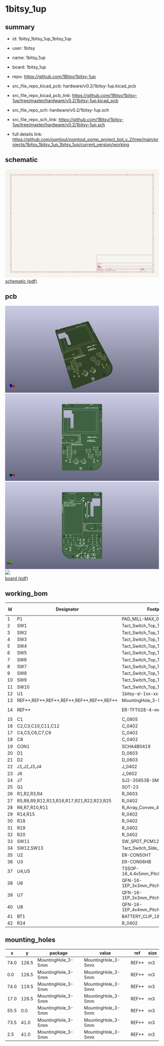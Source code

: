# 1bitsy_1up
 
## summary 
* id: 1bitsy_1bitsy_1up_1bitsy_1up
* user: 1bitsy
* name: 1bitsy_1up
* board: 1bitsy_1up
* repo: https://github.com/1Bitsy/1bitsy-1up
* src_file_repo_kicad_pcb: hardware/v0.2/1bitsy-1up.kicad_pcb
* src_file_repo_kicad_pcb_link: https://github.com/1Bitsy/1bitsy-1up/tree/master/hardware/v0.2/1bitsy-1up.kicad_pcb


* src_file_repo_sch: hardware/v0.2/1bitsy-1up.sch
* src_file_repo_sch_link: https://github.com/1Bitsy/1bitsy-1up/tree/master/hardware/v0.2/1bitsy-1up.sch
* full details link: https://github.com/oomlout/oomlout_oomp_project_bot_v_2/tree/main/projects/1bitsy_1bitsy_1up_1bitsy_1up/current_version/working  

## schematic  
![](working_schematic_600.png)  
[schematic (pdf)](working_schematic.pdf) 






















## pcb  
![](working_3d_600.png) 
![](working_3d_front_600.png)  
![](working_3d_back_600.png)  
![](working_600.png)  
[board (pdf)](working.pdf)  

## working_bom
| Id | Designator | Footprint | Quantity | Designation | Supplier and ref |  | None | 
| --- | --- | --- | --- | --- | --- | --- | --- | 
| 1 | P1 | PAD_MILL-MAX_0906 | 1 | PogoPin |  |  | [''] | 
| 2 | SW1 | Tact_Switch_Top_TH_7.8MM_Snap | 1 | UP |  |  | [''] | 
| 3 | SW2 | Tact_Switch_Top_TH_7.8MM_Snap | 1 | Y |  |  | [''] | 
| 4 | SW3 | Tact_Switch_Top_TH_7.8MM_Snap | 1 | LEFT |  |  | [''] | 
| 5 | SW4 | Tact_Switch_Top_TH_7.8MM_Snap | 1 | RIGHT |  |  | [''] | 
| 6 | SW5 | Tact_Switch_Top_TH_7.8MM_Snap | 1 | X |  |  | [''] | 
| 7 | SW6 | Tact_Switch_Top_TH_7.8MM_Snap | 1 | A |  |  | [''] | 
| 8 | SW7 | Tact_Switch_Top_TH_7.8MM_Snap | 1 | SELECT |  |  | [''] | 
| 9 | SW8 | Tact_Switch_Top_TH_7.8MM_Snap | 1 | DOWN |  |  | [''] | 
| 10 | SW9 | Tact_Switch_Top_TH_7.8MM_Snap | 1 | B |  |  | [''] | 
| 11 | SW10 | Tact_Switch_Top_TH_7.8MM_Snap | 1 | START |  |  | [''] | 
| 12 | U1 | 1bitsy-sl-1xx-xx-19 | 1 | 1bitsy-complete-concise |  |  | [''] | 
| 13 | REF**,REF**,REF**,REF**,REF**,REF**,REF** | MountingHole_3-5mm | 7 | MountingHole_3-5mm |  |  | [''] | 
| 14 | REF** | ER-TFT028-4-mechanical | 1 | ER-TFT028-4-mechanical |  |  | [''] | 
| 15 | C1 | C_0805 | 1 | 10u |  |  | [''] | 
| 16 | C2,C3,C10,C11,C12 | C_0402 | 5 | 100n |  |  | [''] | 
| 17 | C4,C5,C6,C7,C9 | C_0402 | 5 | 1u |  |  | [''] | 
| 18 | C8 | C_0402 | 1 | 2u2 |  |  | [''] | 
| 19 | CON1 | SCHA4B0419 | 1 | pkl_Micro_SD |  |  | [''] | 
| 20 | D1 | D_0603 | 1 | YEL |  |  | [''] | 
| 21 | D2 | D_0603 | 1 | GRN |  |  | [''] | 
| 22 | J1,J2,J3,J4 | J_0402 | 4 | pkl_jumper |  |  | [''] | 
| 23 | J6 | J_0602 | 1 | Jumper_Dual |  |  | [''] | 
| 24 | J7 | SJ2-35853B-SMT | 1 | pkl_JACK_3C1S |  |  | [''] | 
| 25 | Q1 | SOT-23 | 1 | NMOS |  |  | [''] | 
| 26 | R1,R2,R3,R4 | R_0603 | 4 | 10E |  |  | [''] | 
| 27 | R5,R8,R9,R12,R13,R16,R17,R21,R22,R23,R25 | R_0402 | 11 | 10k |  |  | [''] | 
| 28 | R6,R7,R10,R11 | R_Array_Convex_4x0402 | 4 | 10k |  |  | [''] | 
| 29 | R14,R15 | R_0402 | 2 | 50E |  |  | [''] | 
| 30 | R18 | R_0402 | 1 | 0E |  |  | [''] | 
| 31 | R19 | R_0402 | 1 | 590E |  |  | [''] | 
| 32 | R20 | R_0402 | 1 | 1k1 |  |  | [''] | 
| 33 | SW11 | SW_SPDT_PCM12 | 1 | pkl_SWITCH-SPDT |  |  | [''] | 
| 34 | SW12,SW13 | Tact_Switch_Side_B3U-3000P | 2 | ~ |  |  | [''] | 
| 35 | U2 | ER-CON50HT | 1 | lcd_50pin_logic |  |  | [''] | 
| 36 | U3 | ER-CON06HB | 1 | lcd_cap_touch_buydisplay |  |  | [''] | 
| 37 | U4,U5 | TSSOP-16_4.4x5mm_Pitch0.65mm | 2 | 74HC165 |  |  | [''] | 
| 38 | U6 | QFN-16-1EP_3x3mm_Pitch0.5mm | 1 | BQ24075 |  |  | [''] | 
| 39 | U7 | QFN-16-1EP_3x3mm_Pitch0.5mm | 1 | TPA6135A2 |  |  | [''] | 
| 40 | U8 | QFN-16-1EP_4x4mm_Pitch0.65mm | 1 | MCP4661-103E/ML |  |  | [''] | 
| 41 | BT1 | BATTERY_CLIP_18650 | 1 | Battery_Cell |  |  | [''] | 
| 42 | R24 | R_0402 | 1 | 4k7 |  |  | [''] | 



## mounting_holes
| x | y | package | value | ref | size | 
| --- | --- | --- | --- | --- | --- | 
| 74.0 | 126.5 | MountingHole_3-5mm | MountingHole_3-5mm | REF** | m3 | 
| 0.0 | 126.5 | MountingHole_3-5mm | MountingHole_3-5mm | REF** | m3 | 
| 74.0 | 119.5 | MountingHole_3-5mm | MountingHole_3-5mm | REF** | m3 | 
| 17.0 | 126.5 | MountingHole_3-5mm | MountingHole_3-5mm | REF** | m3 | 
| 55.5 | 0.0 | MountingHole_3-5mm | MountingHole_3-5mm | REF** | m3 | 
| 73.5 | 41.0 | MountingHole_3-5mm | MountingHole_3-5mm | REF** | m3 | 
| 2.5 | 41.0 | MountingHole_3-5mm | MountingHole_3-5mm | REF** | m3 | 


